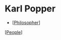 # Karl Popper

- [[Philosopher]]

[[People]]

[//begin]: # "Autogenerated link references for markdown compatibility"
[Philosopher]: philosopher "Philosopher"
[People]: people "People"
[//end]: # "Autogenerated link references"